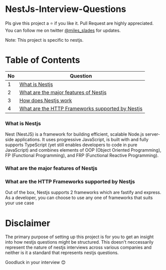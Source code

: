 # NestJs-Interview-Questions

Pls give this project a :star: if you like it. Pull Request are highly appreciated. You can follow me on twitter [@miles_slades](https://twitter.com/miles_slades) for updates.

Note: This project is specific to nestjs.

# Table of Contents

| No  | Question                                                                                              |
| --- | ----------------------------------------------------------------------------------------------------- |
| 1   | [What is Nestjs](#what-is-nestjs)                                                                     |
| 2   | [What are the major features of Nestjs](#what-are-the-major-features-of-nestjs)                       |
| 3   | [How does Nestjs work](#How-does-nestjs-work)                                                         |
| 4   | [What are the HTTP Frameworks supported by Nestjs](#What-are-the-HTTP-Frameworks-supported-by-Nestjs) |

### What is Nestjs

Nest (NestJS) is a framework for building efficient, scalable Node.js server-side applications. It uses progressive JavaScript, is built with and fully supports TypeScript (yet still enables developers to code in pure JavaScript) and combines elements of OOP (Object Oriented Programming), FP (Functional Programming), and FRP (Functional Reactive Programming).

### What are the major features of Nestjs 

### What are the HTTP Frameworks supported by Nestjs
Out of the box, Nestjs supports 2 frameworks which are fastify and express. As a developer, you can choose to use any one of frameworks that suits your use case

# Disclaimer

The primary purpose of setting up this project is for you to get an insight into how nestjs questions might be structured. This doesn't neccessarily represent the nature of nestjs interviews across various companies and neither is it a standard that represents nestjs questions.

Goodluck in your interview :blush:
